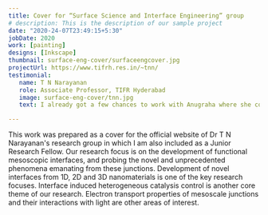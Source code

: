 ```yaml
---
title: Cover for “Surface Science and Interface Engineering” group
# description: This is the description of our sample project
date: "2020-24-07T23:49:15+5:30"
jobDate: 2020
work: [painting]
designs: [Inkscape]
thumbnail: surface-eng-cover/surfaceengcover.jpg
projectUrl: https://www.tifrh.res.in/~tnn/
testimonial:
   name: T N Narayanan
   role: Associate Professor, TIFR Hyderabad
   image: surface-eng-cover/tnn.jpg
   text: I already got a few chances to work with Anugraha where she could portray our scientific findings in a very simple but convincing manner.  Anugraha's picturizations are found to be adoring the scientific concept behind them. I have seen her works on both the hand-drawn  and digital illustrations, and both conveys her excellence in drawing and capacity in assimilating scientific and non-scientific ideas. 

---
```


This work was prepared as a cover for the official website of Dr T N Narayanan's research group in which I am also included as a Junior Research Fellow. 
Our research focus is on the development of functional mesoscopic interfaces, and probing the novel and unprecedented phenomena emanating from these junctions. Development of novel interfaces from 1D, 2D and 3D nanomaterials is one of the key research focuses. Interface induced heterogeneous catalysis control is another core theme of our research. Electron transport properties of mesoscale junctions and their interactions with light are other areas of interest.
